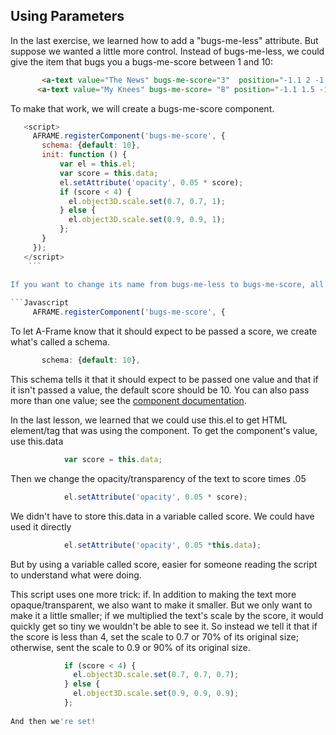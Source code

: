 ## Using Parameters

In the last exercise, we learned how to add a "bugs-me-less" attribute. But suppose we wanted a little more control. Instead of bugs-me-less, we could give the item that bugs you a bugs-me-score between 1 and 10:

  ```HTML
         <a-text value="The News" bugs-me-score="3"  position="-1.1 2 -1.5"   color="red" font="kelsonsans"></a-text>
        <a-text value="My Knees" bugs-me-score= "8" position="-1.1 1.5 -1.5" color="red" font="kelsonsans"></a-text>
  ```

To make that work, we will create a bugs-me-score component. 

 ```Javascript
    <script>
      AFRAME.registerComponent('bugs-me-score', {
        schema: {default: 10},
        init: function () {
            var el = this.el;
            var score = this.data;
            el.setAttribute('opacity', 0.05 * score);
            if (score < 4) {
              el.object3D.scale.set(0.7, 0.7, 1);   
            } else {
              el.object3D.scale.set(0.9, 0.9, 1);   
            };
        }
      });
    </script>
     ```

If you want to change its name from bugs-me-less to bugs-me-score, all you need to do is change the name you use in registerComponent.
  
```Javascript
      AFRAME.registerComponent('bugs-me-score', {
 ```

To let A-Frame know that it should expect to be passed a score, we create what's called a schema.     
 ```Javascript
        schema: {default: 10},
 ```

This schema tells it that it should expect to be passed one value and that if it isn't passed a value, the default score should be 10. You can also pass more than one value; see the [component documentation](https://aframe.io/docs/0.7.0/introduction/writing-a-component.html).

In the last lesson, we learned that we could use this.el to get HTML element/tag that was using the component. To get the component's value, use this.data
```Javascript  
            var score = this.data;
```
   
Then we change the opacity/transparency of the text to score times .05

```Javascript          
            el.setAttribute('opacity', 0.05 * score);
```

We didn't have to store this.data in a variable called score. We could have used it directly            
  
```Javascript          
            el.setAttribute('opacity', 0.05 *this.data);
```

But by using a variable called score, easier for someone reading the script to understand what were doing.

This script uses one more trick: if. In addition to making the text more opaque/transparent, we also want to make it smaller. But we only want to make it a little smaller; if we multiplied the text's scale by the score, it would quickly get so tiny we wouldn't be able to see it. So instead we tell it that if the score is less than 4, set the scale to 0.7 or 70% of its original size; otherwise, sent the scale to 0.9 or 90% of its original size.
  
```Javascript
            if (score < 4) {
              el.object3D.scale.set(0.7, 0.7, 0.7);   
            } else {
              el.object3D.scale.set(0.9, 0.9, 0.9);   
            };
        
And then we're set!